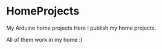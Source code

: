 # HomeProjects
My Arduino home projects
Here I publish my home projects.

All of them work in my home :)
